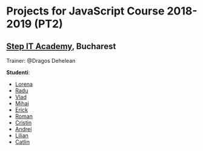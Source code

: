 # Projects for JavaScript Course 2018-2019 (PT2)
## [Step IT Academy](https://itstep.ro/), Bucharest 
Trainer: @Dragos Dehelean

**Studenti**:

* [Lorena](https://github.com/Lorena4/JavaScript-Projects) 
* [Radu]()
* [Vlad]()
* [Mihai]()
* [Erick]()
* [Roman]()
* [Cristin]()
* [Andrei](https://github.com/ctrlAndrei/JavaScript-Projects)
* [Lilian]()
* [Catlin]()
